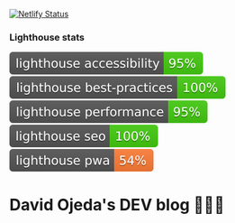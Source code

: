 [![Netlify Status](https://api.netlify.com/api/v1/badges/e6db5cff-ab62-418c-b79d-de42eb38f62d/deploy-status)](https://app.netlify.com/sites/boring-rosalind-454bfc/deploys)

### Lighthouse stats

[![Lighthouse Accessibility Badge](./lighthouse_scores/lighthouse_accessibility.svg)](https://github.com/emazzotta/lighthouse-badges)
[![Lighthouse Best Practices Badge](./lighthouse_scores/lighthouse_best-practices.svg)](https://github.com/emazzotta/lighthouse-badges)
[![Lighthouse Performance Badge](./lighthouse_scores/lighthouse_performance.svg)](https://github.com/emazzotta/lighthouse-badges)
[![Lighthouse SEO Badge](./lighthouse_scores/lighthouse_seo.svg)](https://github.com/emazzotta/lighthouse-badges)
[![Lighthouse PWA Badge](./lighthouse_scores/lighthouse_pwa.svg)](https://github.com/emazzotta/lighthouse-badges)

# David Ojeda's DEV blog 👨🏻‍💻